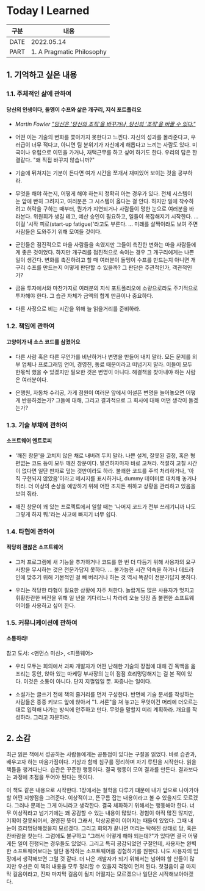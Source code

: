 # Today I Learned
| 구분  | 내용                       |
|------|---------------------------|
| DATE | 2022.05.14                |
| PART | 1. A Pragmatic Philosophy |


## 1. 기억하고 싶은 내용

### 1.1. 주체적인 삶에 관하여 
#### 당신의 인생이다, 돌멩이 수프와 삶은 개구리, 지식 포트폴리오
* <i>Martin Fowler ["당신은 '당신의 조직'을 바꾸거나, 당신의 '조직'을 바꿀 수 있다."](https://wiki.c2.com/?ChangeYourOrganization)</i>

* 어떤 이는 기술의 변화를 쫓아가지 못한다고 느낀다. 자신의 성과를 몰라준다고, 우러급이 너무 적다고, 아니면 팀 분위기가 자신에게 해롭다고 느끼는 사람도 있다. 미국이나 유럽으로 이민을 가거나, 재택근무를 하고 싶어 하기도 한다. 우리의 답은 한결같다. "왜 직접 바꾸지 않습니까?"

* 기술에 뒤쳐지는 기분이 든다면 여가 시간을 쪼개서 재미있어 보이는 것을 공부하라. 

* 무엇을 해야 하는지, 어떻게 해야 하는지 정확히 아는 경우가 있다. 전체 시스템이 눈 앞에 빤히 그려지고, 여러분은 그 시스템이 옳다는 걸 안다. 하지만 일에 착수하려고 허락을 구하는 때부터, 뭔가가 지연되거나 사람들이 멍한 눈으로 여러분을 바라본다. 위원회가 생길 테고, 예산 승인이 필요하고, 일들이 복잡해지기 시작한다. ... 이걸 '시작 피로(start-up fatigue)'라고도 부른다. ... 미래를 살짝이라도 보여 주면 사람들은 도와주기 위해 모여들 것이다.

* 군인들은 점진적으로 마을 사람들을 속였지만 그들이 촉진한 변화는 마을 사람들에게 좋은 것이었다. 하지만 개구리를 점진적으로 속이는 경우 그 개구리에게는 나쁜 일이 생긴다. 변화를 촉진하려고 할 때 여러분이 돌멩이 수프를 만드는지 아니면 개구리 수프를 만드는지 어떻게 판단할 수 있을까? 그 판단은 주관적인가, 객관적인가?

* 금융 투자에서와 마찬가지로 여러분의 지식 포트폴리오에 소량으로라도 주기적으로 투자해야 한다. 그 습관 자체가 금액의 합계 만큼이나 중요하다. 

* 다른 사정으로 비는 시간을 위해 늘 읽을거리를 준비하라. 

### 1.2. 책임에 관하여
#### 고양이가 내 소스 코드를 삼켰어요 
* 다른 사람 혹은 다른 무언가를 비난하거나 변명을 만들어 내지 말라. 모든 문제를 외부 업체나 프로그래밍 언어, 경영진, 동료 때문이라고 떠넘기지 말라. 이들이 모두 한몫씩 했을 수 있겠지만 필요한 것은 변명이 아니다. 해결책을 찾아내야 하는 사람은 여러분이다. 

* 은행원, 자동차 수리공, 가게 점원이 여러분 앞에서 어설픈 변명을 늘어놓으면 어떻게 반응하겠는가? 그들에 대해, 그리고 결과적으로 그 회사에 대해 어떤 생각이 들겠는가?

### 1.3. 기술 부채에 관하여 
#### 소프트웨어 엔트로피 
* '깨진 창문'을 고치지 않은 채로 내버려 두지 말라. 나쁜 설계, 잘못된 결정, 혹은 형편없는 코드 등이 모두 깨진 창문이다. 발견하자마자 바로 고쳐라. 적절히 고칠 시간이 없다면 일단 판자로 덮는 것만이라도 하라. 불쾌한 코드를 주석 처리하거나, '아직 구현되지 않았음'이라고 메시지를 표시하거나, dummy 데이터로 대치해 놓거나 하라. 더 이상의 손상을 예방하기 위해 어떤 조치든 취하고 상황을 관리하고 있음을 보여 줘라. 

* 깨진 창문이 꽤 있는 프로젝트에서 일할 때는 '나머지 코드가 전부 쓰레기니까 나도 그렇게 하지 뭐.'라는 사고에 빠지기 너무 쉽다. 

### 1.4. 타협에 관하여 
#### 적당히 괜찮은 소프트웨어 
* 그저 프로그램에 새 기능을 추가하거나 코드를 한 번 더 다듬기 위해 사용자의 요구 사항을 무시하는 것은 전문가답지 못하다. ... 불가능한 시간 약속을 하거나 데드라인에 맞추기 위해 기본적인 걸 빼 버리거나 하는 것 역시 똑같이 전문가답지 못하다. 

* 우리는 적당한 타협이 필요한 상황에 자주 처한다. 놀랍게도 많은 사용자가 멋지고 휘황찬란한 버전을 위해 일 년을 기다리느니 차라리 오늘 당장 좀 불편한 소프트웨어어를 사용하고 싶어 한다. 

### 1.5. 커뮤니케이션에 관하여 
#### 소통하라!
참고 도서: <맨먼스 미신>, <피플웨어>

* 우리 모두는 회의에서 괴짜 개발자가 어떤 난해한 기술의 장점에 대해 긴 독백을 읊조리는 동안, 앉아 있는 마케팅 부사장의 눈이 점점 흐리멍덩해지는 걸 본 적이 있다. 이것은 소통이 아니다. 단지 지껄임일 뿐. 짜증나는 일이다. 

* 소설가는 글쓰기 전에 책의 줄거리를 먼저 구성한다. 반면에 기술 문서를 작성하는 사람들은 종종 키보드 앞에 앉아서 "1. 서론"을 쳐 놓고는 무엇이건 머리에 더오르는 대로 입력해 나가는 방식에 안주하고 만다. 무엇을 말할지 미리 계획하라. 개요를 작성하라. 그리고 자문하라. 


## 2. 소감
최근 읽은 책에서 성공하는 사람들에게는 공통점이 있다는 구절을 읽었다. 바로 습관과, 배우고자 하는 마음가짐이다. 기상과 함께 침구를 정리하며 자기 루틴을 시작한다. 읽을 책들을 챙겨다닌다. 습관은 꾸준한 행동이다. 결국 행동이 모여 결과를 만든다. 결과보다는 과정에 초점을 두어야 된다는 뜻이다. 

이 책도 같은 내용으로 시작한다. 1장에서는 철학을 다루기 떄문에 내가 앞으로 나아가야 할 어떤 지향점을 그려준다. 이상적이고, 뜬구름 잡는 내용이라고 볼 수 있을지도 모르겠다. 그러나 문제는 그게 아니라고 생각한다. 결국 체화하기 위해서는 행동해야 한다. 너무 이상적라고 넘기기에는 꽤 공감할 수 있는 내용이 많았다. 경험이 아직 많진 않지만, 기획이 잘못되어서, 경영진 뜻이 그래서, 탁상공론이 이어지는 때들이 있었다. 그때 내 눈이 흐리멍덩해졌을지 모르겠다. 그리고 회의가 끝나면 머리는 탁해진 상태로 당, 혹은 찬바람을 찾는다. 그럼에도 불구하고 "그래서 어떻게 해야 되는데?"가 있다면 결국 어떻게든 일이 진행되는 경우들도 있었다. 그리고 특히 공감되었던 구절인데, 사용자는 완벽한 소프트웨어보다는 일단 동작하는 소프트웨어를 경험하기를 원한다. 나도 사용자의 입장에서 생각해보면 그럴 것 같다. 더 나은 개발자가 되기 위해서는 넘어야 할 산들이 많지만 우선은 이 책의 내용을 모두 정리할 수 있을지 걱정이 먼저 된다. 첫걸음이 곧 마지막 걸음이라고, 진짜 마지막 걸음이 될지 어떨지는 모르겠으나 일단은 시작해보아야겠다. 
